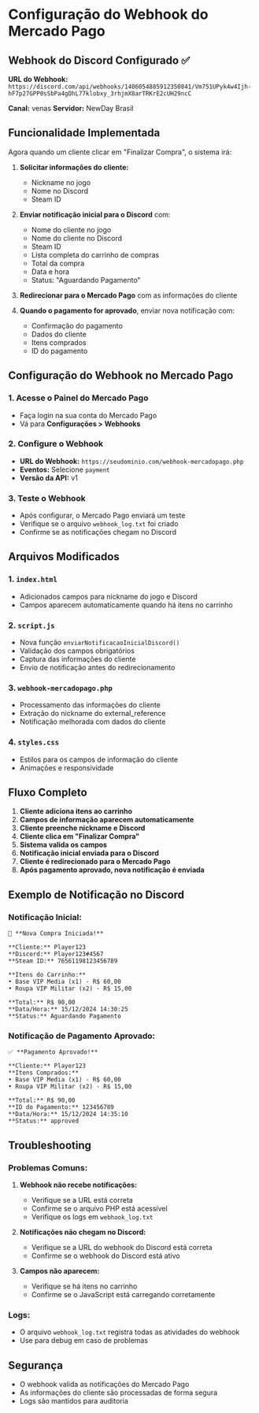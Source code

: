 # Configuração do Webhook do Mercado Pago

## Webhook do Discord Configurado ✅

**URL do Webhook:** `https://discord.com/api/webhooks/1406054885912350841/Vm751UPyk4w4Ijh-hF7p27GPP0sSbPa4gDhL77klobxy_3rhjmX8arTRKrE2cUH29ncC`

**Canal:** venas
**Servidor:** NewDay Brasil

## Funcionalidade Implementada

Agora quando um cliente clicar em "Finalizar Compra", o sistema irá:

1. **Solicitar informações do cliente:**
   - Nickname no jogo
   - Nome no Discord
   - Steam ID

2. **Enviar notificação inicial para o Discord** com:
   - Nome do cliente no jogo
   - Nome do cliente no Discord
   - Steam ID
   - Lista completa do carrinho de compras
   - Total da compra
   - Data e hora
   - Status: "Aguardando Pagamento"

3. **Redirecionar para o Mercado Pago** com as informações do cliente

4. **Quando o pagamento for aprovado**, enviar nova notificação com:
   - Confirmação do pagamento
   - Dados do cliente
   - Itens comprados
   - ID do pagamento

## Configuração do Webhook no Mercado Pago

### 1. Acesse o Painel do Mercado Pago
- Faça login na sua conta do Mercado Pago
- Vá para **Configurações > Webhooks**

### 2. Configure o Webhook
- **URL do Webhook:** `https://seudominio.com/webhook-mercadopago.php`
- **Eventos:** Selecione `payment`
- **Versão da API:** v1

### 3. Teste o Webhook
- Após configurar, o Mercado Pago enviará um teste
- Verifique se o arquivo `webhook_log.txt` foi criado
- Confirme se as notificações chegam no Discord

## Arquivos Modificados

### 1. `index.html`
- Adicionados campos para nickname do jogo e Discord
- Campos aparecem automaticamente quando há itens no carrinho

### 2. `script.js`
- Nova função `enviarNotificacaoInicialDiscord()`
- Validação dos campos obrigatórios
- Captura das informações do cliente
- Envio de notificação antes do redirecionamento

### 3. `webhook-mercadopago.php`
- Processamento das informações do cliente
- Extração do nickname do external_reference
- Notificação melhorada com dados do cliente

### 4. `styles.css`
- Estilos para os campos de informação do cliente
- Animações e responsividade

## Fluxo Completo

1. **Cliente adiciona itens ao carrinho**
2. **Campos de informação aparecem automaticamente**
3. **Cliente preenche nickname e Discord**
4. **Cliente clica em "Finalizar Compra"**
5. **Sistema valida os campos**
6. **Notificação inicial enviada para o Discord**
7. **Cliente é redirecionado para o Mercado Pago**
8. **Após pagamento aprovado, nova notificação é enviada**

## Exemplo de Notificação no Discord

### Notificação Inicial:
```
🛒 **Nova Compra Iniciada!**

**Cliente:** Player123
**Discord:** Player123#4567
**Steam ID:** 76561198123456789

**Itens do Carrinho:**
• Base VIP Media (x1) - R$ 60,00
• Roupa VIP Militar (x2) - R$ 15,00

**Total:** R$ 90,00
**Data/Hora:** 15/12/2024 14:30:25
**Status:** Aguardando Pagamento
```

### Notificação de Pagamento Aprovado:
```
✅ **Pagamento Aprovado!**

**Cliente:** Player123
**Itens Comprados:**
• Base VIP Media (x1) - R$ 60,00
• Roupa VIP Militar (x2) - R$ 15,00

**Total:** R$ 90,00
**ID do Pagamento:** 123456789
**Data/Hora:** 15/12/2024 14:35:10
**Status:** approved
```

## Troubleshooting

### Problemas Comuns:

1. **Webhook não recebe notificações:**
   - Verifique se a URL está correta
   - Confirme se o arquivo PHP está acessível
   - Verifique os logs em `webhook_log.txt`

2. **Notificações não chegam no Discord:**
   - Verifique se a URL do webhook do Discord está correta
   - Confirme se o webhook do Discord está ativo

3. **Campos não aparecem:**
   - Verifique se há itens no carrinho
   - Confirme se o JavaScript está carregando corretamente

### Logs:
- O arquivo `webhook_log.txt` registra todas as atividades do webhook
- Use para debug em caso de problemas

## Segurança

- O webhook valida as notificações do Mercado Pago
- As informações do cliente são processadas de forma segura
- Logs são mantidos para auditoria
